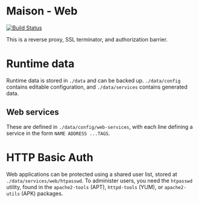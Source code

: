 # Maison - Web

[![Build Status](https://travis-ci.org/bartfeenstra/maison.svg?branch=master)](https://travis-ci.org/bartfeenstra/maison)

This is a reverse proxy, SSL terminator, and authorization barrier.

# Runtime data
Runtime data is stored in `./data` and can be backed up. `./data/config` contains editable configuration, and
`./data/services` contains generated data.

## Web services
These are defined in `./data/config/web-services`, with each line defining a service in the form `NAME ADDRESS ...TAGS`.

# HTTP Basic Auth
Web applications can be protected using a shared user list, stored at `./data/services/web/htpasswd`. To administer
users, you need the `htpasswd ` utility, found in the `apache2-tools` (APT), `httpd-tools` (YUM), or `apache2-utils`
(APK) packages.
